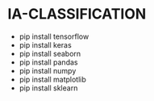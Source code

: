 # IA-CLASSIFICATION

 - pip install tensorflow
 - pip install keras
 - pip install seaborn
 - pip install pandas
 - pip install numpy
 - pip install matplotlib
 - pip install sklearn
